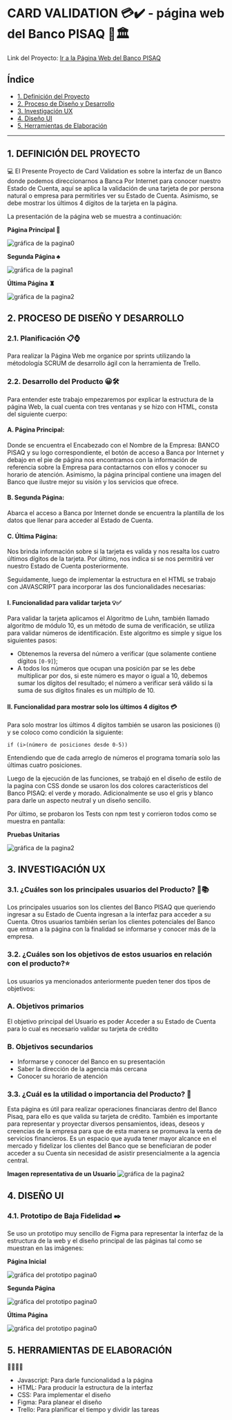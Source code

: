 # CARD VALIDATION 💳✔️ - página web del Banco PISAQ 💸🏛

Link del Proyecto: [Ir a la Página Web del Banco PISAQ](https://andreasoncco.github.io/DEV009-card-validation/)

## Índice

* [1. Definición del Proyecto](#1-definición-del-proyecto)
* [2. Proceso de Diseño y Desarrollo](#2-proceso-de-diseño-y-desarrollo)
* [3. Investigación UX](#3-investigación-ux)
* [4. Diseño UI](#4-diseño-ui)
* [5. Herramientas de Elaboración](#5-herramientas-de-elaboración)

***

## 1. DEFINICIÓN DEL PROYECTO
💻
El Presente Proyecto de Card Validation es sobre la interfaz de un Banco donde podemos direccionarnos a Banca Por Internet para conocer nuestro Estado de Cuenta, aquí se aplica la validación de una tarjeta de por persona natural o empresa para permitirles ver su Estado de Cuenta. Asimismo, se debe mostrar los últimos 4 dígitos de la tarjeta en la página. 

La presentación de la página web se muestra a continuación:

**Página Principal 💎**

![gráfica de la pagina0](img/pagina3.jpg)

**Segunda Página ♣️**

![gráfica de la pagina1](img/pagina4.jpg)

**Última Página ♜**

![gráfica de la pagina2](img/pagina5.jpg) 

## 2. PROCESO DE DISEÑO Y DESARROLLO

### 2.1. Planificación 📋⌚️
Para realizar la Página Web me organice por sprints utilizando la métodología SCRUM de desarrollo ágil con la herramienta de Trello.

### 2.2. Desarrollo del Producto 😀🛠

Para entender este trabajo empezaremos por explicar la estructura de la página Web, la cual cuenta con tres ventanas y se hizo con HTML, consta del siguiente cuerpo:

#### A.	Página Principal: 
Donde se encuentra el Encabezado con el Nombre de la Empresa: BANCO PISAQ y su logo correspondiente, el botón de acceso a Banca por Internet y debajo en el pie de página nos encontramos con la información de referencia sobre la Empresa para contactarnos con ellos y conocer su horario de atención. Asimismo, la página principal contiene una imagen del Banco que ilustre mejor su visión y los servicios que ofrece.

#### B.	Segunda Página: 
Abarca el acceso a Banca por Internet donde se encuentra la plantilla de los datos que llenar para acceder al Estado de Cuenta.

#### C.	Última Página: 
Nos brinda información sobre si la tarjeta es valida y nos resalta los cuatro últimos dígitos de la tarjeta. Por último, nos indica si se nos permitirá ver nuestro Estado de Cuenta posteriormente.

Seguidamente, luego de implementar la estructura en el HTML se trabajo con JAVASCRIPT para incorporar las dos funcionalidades necesarias:

#### I. Funcionalidad para validar tarjeta 💡✅
Para validar la tarjeta aplicamos el Algoritmo de Luhn, también llamado algoritmo de módulo 10, es un método de suma de verificación, se utiliza para validar números de identificación. Este algoritmo es simple y sigue los siguientes pasos:

*	Obtenemos la reversa del número a verificar (que solamente contiene dígitos ```[0-9]```); 
*	A todos los números que ocupan una posición par se les debe multiplicar por dos, si este número es mayor o igual a 10, debemos sumar los dígitos del resultado; el número a verificar será válido si la suma de sus dígitos finales es un múltiplo de 10.

#### II. Funcionalidad para mostrar solo los últimos 4 dígitos 💳
Para solo mostrar los últimos 4 dígitos también se usaron las posiciones (i) y se coloco como condición la siguiente:

```if (i>(número de posiciones desde 0-5))```

Entendiendo que de cada arreglo de números el programa tomaría solo las últimas cuatro posiciones.

Luego de la ejecución de las funciones, se trabajó en el diseño de estilo de la pagina con CSS donde se usaron los dos colores característicos del Banco PISAQ: el verde y morado. Adicionalmente se uso el gris y blanco para darle un aspecto neutral y un diseño sencillo.

Por último, se probaron los Tests con npm test y corrieron todos como se muestra en pantalla:

**Pruebas Unitarias**

![gráfica de la pagina2](img/test.jpg) 

## 3. INVESTIGACIÓN UX

### 3.1. ¿Cuáles son los principales usuarios del Producto? 🔎📚

Los principales usuarios son los clientes del Banco PISAQ que queriendo ingresar a su Estado de Cuenta ingresan a la interfaz para acceder a su Cuenta. Otros usuarios también serían los clientes potenciales del Banco que entran a la página con la finalidad se informarse y conocer más de la empresa. 

### 3.2. ¿Cuáles son los objetivos de estos usuarios en relación con el producto?​ ⭐️

Los usuarios ya mencionados anteriormente pueden tener dos tipos de objetivos:

### A. Objetivos primarios
El objetivo principal del Usuario es poder Acceder a su Estado de Cuenta para lo cual es necesario validar su tarjeta de crédito

### B. Objetivos secundarios
*	Informarse y conocer del Banco en su presentación
*	Saber la dirección de la agencia más cercana
*	Conocer su horario de atención

### 3.3. ¿Cuál es la utilidad o importancia del Producto? 🧩
Esta página es útil para realizar operaciones financiaras dentro del Banco Pisaq, para ello es que valida su tarjeta de crédito. También es importante para representar y proyectar diversos pensamientos, ideas, deseos y creencias de la empresa para que de esta manera se promueva la venta de servicios financieros. 
Es un espacio que ayuda tener mayor alcance en el mercado y fidelizar los clientes del Banco que se beneficiaran de poder acceder a su Cuenta sin necesidad de asistir presencialmente a la agencia central.

**Imagen representativa de un Usuario**
![gráfica de la pagina2](https://elcomercio.pe/resizer/Qg2q3p2xigsAoB8vwmCcl877T-M=/580x330/smart/filters:format(jpeg):quality(75)/cloudfront-us-east-1.images.arcpublishing.com/elcomercio/UEENUT6R7JF35LGIH3WF5TF7JU.jpg) 

## 4. DISEÑO UI

### 4.1. Prototipo de Baja Fidelidad ✒️

Se uso un prototipo muy sencillo de Figma para representar la interfaz de la estructura de la web y el diseño principal de las páginas tal como se muestran en las imágenes:

**Página Inicial**

![gráfica del prototipo pagina0](img/imagen0.png)

**Segunda Página**

![gráfica del prototipo pagina0](img/pagina1.jpg)

**Última Página**

![gráfica del prototipo pagina0](img/pagina2.jpg)

## 5. HERRAMIENTAS DE ELABORACIÓN
👩‍🔧👩‍🎨

- Javascript: Para darle funcionalidad a la página
- HTML: Para producir la estructura de la interfaz
- CSS: Para implementar el diseño
- Figma: Para planear el diseño
- Trello: Para planificar el tiempo y dividir las tareas
